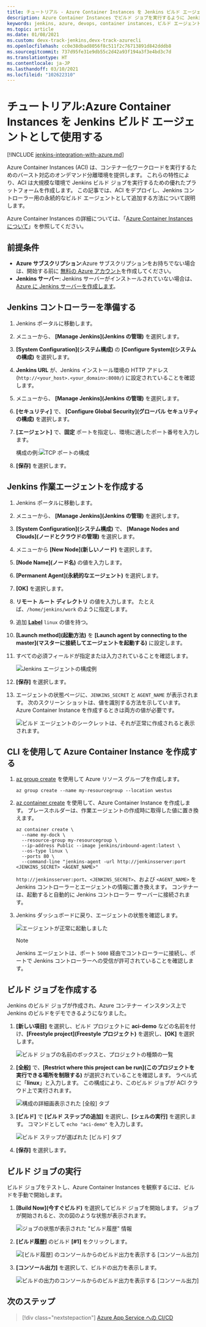 ```yaml
---
title: チュートリアル - Azure Container Instances を Jenkins ビルド エージェントとして使用する
description: Azure Container Instances でビルド ジョブを実行するように Jenkins サーバーを構成する方法について説明します
keywords: jenkins, azure, devops, container instances, ビルド エージェント
ms.topic: article
ms.date: 01/08/2021
ms.custom: devx-track-jenkins,devx-track-azurecli
ms.openlocfilehash: cc0e38dbad8056f8c511f2c76713891d842dddb8
ms.sourcegitcommit: 737d95fe31e9db55c2d42a93f194a3f3e4bd3c7d
ms.translationtype: HT
ms.contentlocale: ja-JP
ms.lasthandoff: 03/10/2021
ms.locfileid: "102622310"
---
```

# <a name="tutorial-use-azure-container-instances-as-a-jenkins-build-agent"></a>チュートリアル:Azure Container Instances を Jenkins ビルド エージェントとして使用する

[!INCLUDE [jenkins-integration-with-azure.md](includes/jenkins-integration-with-azure.md)]

Azure Container Instances (ACI) は、コンテナー化ワークロードを実行するためのバースト対応のオンデマンド分離環境を提供します。 これらの特性により、ACI は大規模な環境で Jenkins ビルド ジョブを実行するための優れたプラットフォームを作成します。 この記事では、ACI をデプロイし、Jenkins コントローラー用の永続的なビルド エージェントとして追加する方法について説明します。

Azure Container Instances の詳細については、「[Azure Container Instances について](/azure/container-instances/container-instances-overview)」を参照してください。

## <a name="prerequisites"></a>前提条件

- **Azure サブスクリプション**:Azure サブスクリプションをお持ちでない場合は、開始する前に [無料の Azure アカウント](https://azure.microsoft.com/free/?ref=microsoft.com&utm_source=microsoft.com&utm_medium=docs&utm_campaign=visualstudio)を作成してください。
- **Jenkins サーバー**: Jenkins サーバーがインストールされていない場合は、[Azure に Jenkins サーバーを作成します](./configure-on-linux-vm.md)。

## <a name="prepare-the-jenkins-controller"></a>Jenkins コントローラーを準備する

1. Jenkins ポータルに移動します。

1. メニューから、 **[Manage Jenkins]\(Jenkins の管理\)** を選択します。

1. **[System Configuration]\(システム構成\)** の **[Configure System]\(システムの構成\)** を選択します。

1. **Jenkins URL** が、Jenkins インストール環境の HTTP アドレス (`http://<your_host>.<your_domain>:8080/`) に設定されていることを確認します。

1. メニューから、 **[Manage Jenkins]\(Jenkins の管理\)** を選択します。

1. **[セキュリティ]** で、 **[Configure Global Security]\(グローバル セキュリティの構成\)** を選択します。

1. **[エージェント]** で、**固定** ポートを指定し、環境に適したポート番号を入力します。

    構成の例:![TCP ポートの構成](./media/azure-container-instances-as-jenkins-build-agent/agent-port.png)

1. **[保存]** を選択します。

## <a name="create-jenkins-work-agent"></a>Jenkins 作業エージェントを作成する

1. Jenkins ポータルに移動します。

1. メニューから、 **[Manage Jenkins]\(Jenkins の管理\)** を選択します。

1. **[System Configuration]\(システム構成\)** で、 **[Manage Nodes and Clouds]\(ノードとクラウドの管理\)** を選択します。

1. メニューから **[New Node]\(新しいノード\)** を選択します。

1. **[Node Name]\(ノード名\)** の値を入力します。

1. **[Permanent Agent]\(永続的なエージェント\)** を選択します。

1. **[OK]** を選択します。

1. **リモート ルート ディレクトリ** の値を入力します。 たとえば、`/home/jenkins/work` のように指定します。

1. 追加 <abbr title="ラベルは、複数のエージェントを 1 つの論理グループとしてグループ化するために使用します。 ラベルの例として、Linux エージェントをグループ化する `linux` があります。">**Label**</abbr> `linux` の値を持つ。

1. **[Launch method]\(起動方法\)** を **[Launch agent by connecting to the master]\(マスターに接続してエージェントを起動する\)** に設定します。

1. すべての必須フィールドが指定または入力されていることを確認します。

    ![Jenkins エージェントの構成例](./media/azure-container-instances-as-jenkins-build-agent/agent-config.png)

1. **[保存]** を選択します。

1. エージェントの状態ページに、`JENKINS_SECRET` と `AGENT_NAME` が表示されます。 次のスクリーン ショットは、値を識別する方法を示しています。 Azure Container Instance を作成するときは両方の値が必要です。

    ![ビルド エージェントのシークレットは、それが正常に作成されると表示されます。](./media/azure-container-instances-as-jenkins-build-agent/jenkins-secret.png)

## <a name="create-azure-container-instance-with-cli"></a>CLI を使用して Azure Container Instance を作成する

1. [az group create](/cli/azure/group?#az_group_create) を使用して Azure リソース グループを作成します。

      ```azurecli
      az group create --name my-resourcegroup --location westus
      ```

1. [az container create](/cli/azure/container#az_container_create) を使用して、Azure Container Instance を作成します。 プレースホルダーは、作業エージェントの作成時に取得した値に置き換えます。

    ```azurecli
    az container create \
      --name my-dock \
      --resource-group my-resourcegroup \
      --ip-address Public --image jenkins/inbound-agent:latest \
      --os-type linux \
      --ports 80 \
      --command-line "jenkins-agent -url http://jenkinsserver:port <JENKINS_SECRET> <AGENT_NAME>"
    ```

    `http://jenkinsserver:port`、`<JENKINS_SECRET>`、および `<AGENT_NAME>` を Jenkins コントローラーとエージェントの情報に置き換えます。 コンテナーは、起動すると自動的に Jenkins コントローラー サーバーに接続されます。

1. Jenkins ダッシュボードに戻り、エージェントの状態を確認します。

    ![エージェントが正常に起動しました](./media/azure-container-instances-as-jenkins-build-agent/agent-start.png)

    > [!NOTE]
    > Jenkins エージェントは、ポート `5000` 経由でコントローラーに接続し、ポートで Jenkins コントローラーへの受信が許可されていることを確認します。

## <a name="create-a-build-job"></a>ビルド ジョブを作成する

Jenkins のビルド ジョブが作成され、Azure コンテナー インスタンス上で Jenkins のビルドをデモできるようになりました。

1. **[新しい項目]** を選択し、ビルド プロジェクトに **aci-demo** などの名前を付け、**[Freestyle project]\(Freestyle プロジェクト\)** を選択し、**[OK]** を選択します。

   ![ビルド ジョブの名前のボックスと、プロジェクトの種類の一覧](./media/azure-container-instances-as-jenkins-build-agent/jenkins-new-job.png)

1. **[全般]** で、**[Restrict where this project can be run]\(このプロジェクトを実行できる場所を制限する\)** が選択されていることを確認します。 ラベル式に「**linux**」と入力します。 この構成により、このビルド ジョブが ACI クラウド上で実行されます。

   ![構成の詳細画表示された [全般] タブ](./media/azure-container-instances-as-jenkins-build-agent/jenkins-job-01.png)

1. **[ビルド]** で **[ビルド ステップの追加]** を選択し、**[シェルの実行]** を選択します。 コマンドとして `echo "aci-demo"` を入力します。

   ![ビルド ステップが選ばれた [ビルド] タブ](./media/azure-container-instances-as-jenkins-build-agent/jenkins-job-02.png)

1. **[保存]** を選択します。

## <a name="run-the-build-job"></a>ビルド ジョブの実行

ビルド ジョブをテストし、Azure Container Instances を観察するには、ビルドを手動で開始します。

1. **[Build Now]\(今すぐビルド\)** を選択してビルド ジョブを開始します。 ジョブが開始されると、次の図のような状態が表示されます。

   ![ジョブの状態が表示された "ビルド履歴" 情報](./media/azure-container-instances-as-jenkins-build-agent/jenkins-job-status.png)

1. **[ビルド履歴]** のビルド **[#1]** をクリックします。

    ![[ビルド履歴] のコンソールからのビルド出力を表示する [コンソール出力]](./media/azure-container-instances-as-jenkins-build-agent/build-history.png)

1. **[コンソール出力]** を選択して、ビルドの出力を表示します。

    ![ビルドの出力のコンソールからのビルド出力を表示する [コンソール出力]](./media/azure-container-instances-as-jenkins-build-agent/build-console-output.png)

## <a name="next-steps"></a>次のステップ

> [!div class="nextstepaction"]
> [Azure App Service への CI/CD](/azure/jenkins/tutorial-jenkins-deploy-web-app-azure-app-service)